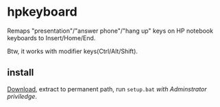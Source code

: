 # hpkeyboard
Remaps "presentation"/"answer phone"/"hang up" keys on HP notebook keyboards to Insert/Home/End.


Btw, it works with modifier keys(Ctrl/Alt/Shift).

## install

[Download](release/hpkeyboard.zip), extract to permanent path, run `setup.bat` *with Adminstrator priviledge*.